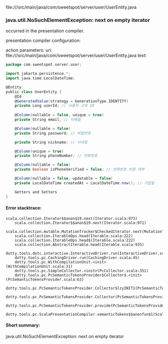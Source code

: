 file://<WORKSPACE>/src/main/java/com/sweetspot/server/user/UserEntity.java
### java.util.NoSuchElementException: next on empty iterator

occurred in the presentation compiler.

presentation compiler configuration:


action parameters:
uri: file://<WORKSPACE>/src/main/java/com/sweetspot/server/user/UserEntity.java
text:
```scala
package com.sweetspot.server.user;

import jakarta.persistence.*;
import java.time.LocalDateTime;

@Entity
public class UserEntity {
    @Id
    @GeneratedValue(strategy = GenerationType.IDENTITY)
    private Long userId; // 사용자 고유 ID
    
    @Column(nullable = false, unique = true)
    private String email; // 이메일

    @Column(nullable = false)
    private String password; // 비밀번호

    private String nickname; // 닉네임

    @Column(unique = true)
    private String phoneNumber; // 전화번호

    @Column(nullable = false)
    private boolean isPhoneVerified = false; // 전화번호 인증 여부

    @Column(nullable = false, updatable = false)
    private LocalDateTime createdAt = LocalDateTime.now(); // 가입일

    Getters and Setters
}

```



#### Error stacktrace:

```
scala.collection.Iterator$$anon$19.next(Iterator.scala:973)
	scala.collection.Iterator$$anon$19.next(Iterator.scala:971)
	scala.collection.mutable.MutationTracker$CheckedIterator.next(MutationTracker.scala:76)
	scala.collection.IterableOps.head(Iterable.scala:222)
	scala.collection.IterableOps.head$(Iterable.scala:222)
	scala.collection.AbstractIterable.head(Iterable.scala:935)
	dotty.tools.dotc.interactive.InteractiveDriver.run(InteractiveDriver.scala:164)
	dotty.tools.pc.CachingDriver.run(CachingDriver.scala:45)
	dotty.tools.pc.WithCompilationUnit.<init>(WithCompilationUnit.scala:31)
	dotty.tools.pc.SimpleCollector.<init>(PcCollector.scala:351)
	dotty.tools.pc.PcSemanticTokensProvider$Collector$.<init>(PcSemanticTokensProvider.scala:63)
	dotty.tools.pc.PcSemanticTokensProvider.Collector$lzyINIT1(PcSemanticTokensProvider.scala:63)
	dotty.tools.pc.PcSemanticTokensProvider.Collector(PcSemanticTokensProvider.scala:63)
	dotty.tools.pc.PcSemanticTokensProvider.provide(PcSemanticTokensProvider.scala:88)
	dotty.tools.pc.ScalaPresentationCompiler.semanticTokens$$anonfun$1(ScalaPresentationCompiler.scala:111)
```
#### Short summary: 

java.util.NoSuchElementException: next on empty iterator